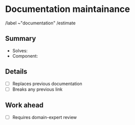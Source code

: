 Documentation maintainance
==========================
/label ~"documentation"
/estimate <estimate-completion-time>

Summary
-------
- Solves: <!-- # of the issue assigned or N/A if none -->
- Component: <!-- Which components/services are being documented? -->

Details
-------
<!-- For each point, if true please add deatils in a subsection below. -->
- [ ] Replaces previous documentation
- [ ] Breaks any previous link

Work ahead
----------
- [ ] Requires domain-expert review
